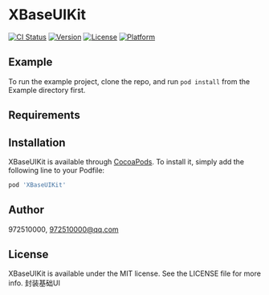# XBaseUIKit

[![CI Status](https://img.shields.io/travis/972510000@qq.com/XBaseUIKit.svg?style=flat)](https://travis-ci.org/972510000@qq.com/XBaseUIKit)
[![Version](https://img.shields.io/cocoapods/v/XBaseUIKit.svg?style=flat)](https://cocoapods.org/pods/XBaseUIKit)
[![License](https://img.shields.io/cocoapods/l/XBaseUIKit.svg?style=flat)](https://cocoapods.org/pods/XBaseUIKit)
[![Platform](https://img.shields.io/cocoapods/p/XBaseUIKit.svg?style=flat)](https://cocoapods.org/pods/XBaseUIKit)

## Example

To run the example project, clone the repo, and run `pod install` from the Example directory first.

## Requirements

## Installation

XBaseUIKit is available through [CocoaPods](https://cocoapods.org). To install
it, simply add the following line to your Podfile:

```ruby
pod 'XBaseUIKit'
```

## Author

972510000, 972510000@qq.com

## License

XBaseUIKit is available under the MIT license. See the LICENSE file for more info.
封装基础UI
